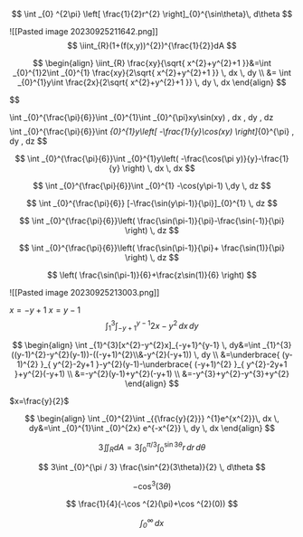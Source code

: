 $$
\int _{0} ^{2\pi} \left[ \frac{1}{2}r^{2} \right]_{0}^{\sin\theta}\, d\theta 
$$

![[Pasted image 20230925211642.png]]
$$
\iint_{R}(1+(f(x,y))^{2})^{\frac{1}{2}}dA
$$



$$
\begin{align}
\iint_{R} \frac{xy}{\sqrt{ x^{2}+y^{2}+1 }}&=\int _{0}^{1}2\int _{0}^{1} \frac{xy}{2\sqrt{ x^{2}+y^{2}+1 }} \, dx  \, dy \\
 &= \int _{0}^{1}y\int \frac{2x}{2\sqrt{ x^{2}+y^{2}+1 }} \, dy  \, dx 
\end{align}
$$


$$
$$
$$

$$
$$
\int _{0}^{\frac{\pi}{6}}\int _{0}^{1}\int _{0}^{\pi}xy\sin(xy) \, dx  \, dy  \, dz 
$$
$$
\int _{0}^{\frac{\pi}{6}}\int _{0}^{1}y\left[ -\frac{1}{y}\cos(xy) \right]_{0}^{\pi} \, dy  \, dz 
$$

$$
\int _{0}^{\frac{\pi}{6}}\int _{0}^{1}y\left( -\frac{\cos(\pi y)}{y}-\frac{1}{y} \right) \, dx  \, dx 
$$


$$
\int _{0}^{\frac{\pi}{6}}\int _{0}^{1} -\cos(y\pi-1) \,dy  \, dz 
$$

$$
\int _{0}^{\frac{\pi}{6}} [-\frac{\sin(y\pi-1)}{\pi}]_{0}^{1} \, dz 
$$

$$
\int _{0}^{\frac{\pi}{6}}\left( \frac{\sin(\pi-1)}{\pi}-\frac{\sin(-1)}{\pi} \right) \, dz 
$$



$$
\int _{0}^{\frac{\pi}{6}}\left( \frac{\sin(\pi-1)}{\pi}+ \frac{\sin(1)}{\pi} \right) \, dz
$$

$$
\left( \frac{\sin(\pi-1)}{6}+\frac{z\sin(1)}{6} \right)
$$

![[Pasted image 20230925213003.png]]

$x=-y+1$
$x=y-1$
$$
\int _{1}^{3}\int _{-y+1}^{y-1}2x-y^{2} \, dx  \, dy
$$

$$
\begin{align}
\int _{1}^{3}[x^{2}-y^{2}x]_{-y+1}^{y-1} \, dy&=\int _{1}^{3}((y-1)^{2}-y^{2}(y-1))-((-y+1)^{2}\\&-y^{2}(-y+1)) \, dy  \\
&=\underbrace{ (y-1)^{2} }_{ y^{2}-2y+1 }-y^{2}(y-1)-\underbrace{ (-y+1)^{2} }_{ y^{2}-2y+1 }+y^{2}(-y+1) \\
&=-y^{2}(y-1)+y^{2}(-y+1) \\
&=-y^{3}+y^{2}-y^{3}+y^{2}
\end{align}
$$

$x=\frac{y}{2}$

$$
\begin{align}
\int _{0}^{2}\int  _{{\frac{y}{2}}} ^{1}e^{x^{2}}\, dx  \, dy&=\int _{0}^{1}\int _{0}^{2x} e^{-x^{2}} \, dy  \, dx 
\end{align}
$$


$$
\displaystyle 3 \iint_R dA = 3 \int_0^{\pi/3} \int_{0}^{\sin 3\theta} r \, dr \, d\theta 
$$


$$
3\int _{0}^{\pi / 3} \frac{\sin^{2}(3\theta)}{2} \, d\theta
$$


$$
-\cos^{3}(3\theta)
$$

$$
\frac{1}{4}(-\cos ^{2}(\pi)+\cos ^{2}(0))
$$

*$$
\int_{0}^{\infty}  \, dx 
$$*